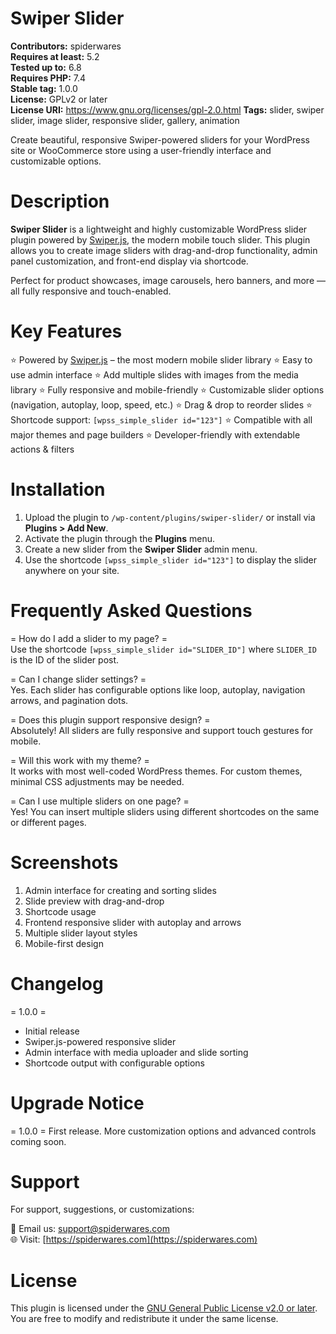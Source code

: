 # Swiper Slider 

**Contributors:** spiderwares    
**Requires at least:** 5.2                                    
**Tested up to:** 6.8  
**Requires PHP:** 7.4  
**Stable tag:** 1.0.0  
**License:** GPLv2 or later  
**License URI:** https://www.gnu.org/licenses/gpl-2.0.html 
**Tags:** slider, swiper slider, image slider, responsive slider, gallery, animation 

Create beautiful, responsive Swiper-powered sliders for your WordPress site or WooCommerce store using a user-friendly interface and customizable options.

# Description 

**Swiper Slider** is a lightweight and highly customizable WordPress slider plugin powered by [Swiper.js](https://swiperjs.com/), the modern mobile touch slider. This plugin allows you to create image sliders with drag-and-drop functionality, admin panel customization, and front-end display via shortcode.

Perfect for product showcases, image carousels, hero banners, and more — all fully responsive and touch-enabled.

# Key Features

⭐ Powered by [Swiper.js](https://swiperjs.com/) – the most modern mobile slider library
⭐ Easy to use admin interface
⭐ Add multiple slides with images from the media library
⭐ Fully responsive and mobile-friendly
⭐ Customizable slider options (navigation, autoplay, loop, speed, etc.)
⭐ Drag & drop to reorder slides
⭐ Shortcode support: `[wpss_simple_slider id="123"]`
⭐ Compatible with all major themes and page builders
⭐ Developer-friendly with extendable actions & filters

# Installation

1. Upload the plugin to `/wp-content/plugins/swiper-slider/` or install via **Plugins > Add New**.
2. Activate the plugin through the **Plugins** menu.
3. Create a new slider from the **Swiper Slider** admin menu.
4. Use the shortcode `[wpss_simple_slider id="123"]` to display the slider anywhere on your site.

# Frequently Asked Questions

= How do I add a slider to my page? =  
Use the shortcode `[wpss_simple_slider id="SLIDER_ID"]` where `SLIDER_ID` is the ID of the slider post.

= Can I change slider settings? =  
Yes. Each slider has configurable options like loop, autoplay, navigation arrows, and pagination dots.

= Does this plugin support responsive design? =  
Absolutely! All sliders are fully responsive and support touch gestures for mobile.

= Will this work with my theme? =  
It works with most well-coded WordPress themes. For custom themes, minimal CSS adjustments may be needed.

= Can I use multiple sliders on one page? =  
Yes! You can insert multiple sliders using different shortcodes on the same or different pages.

# Screenshots

1. Admin interface for creating and sorting slides  
2. Slide preview with drag-and-drop  
3. Shortcode usage  
4. Frontend responsive slider with autoplay and arrows  
5. Multiple slider layout styles  
6. Mobile-first design

# Changelog

= 1.0.0 =
* Initial release
* Swiper.js-powered responsive slider
* Admin interface with media uploader and slide sorting
* Shortcode output with configurable options

# Upgrade Notice

= 1.0.0 =
First release. More customization options and advanced controls coming soon.

# Support

For support, suggestions, or customizations:

📧 Email us: [support@spiderwares.com](mailto:support@spiderwares.com)  
🌐 Visit: [https://spiderwares.com](https://spiderwares.com)

# License

This plugin is licensed under the [GNU General Public License v2.0 or later](https://www.gnu.org/licenses/gpl-2.0.html). You are free to modify and redistribute it under the same license.
